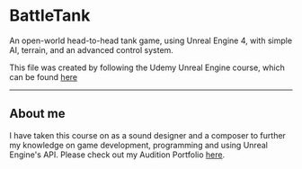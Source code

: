# BattleTank
An open-world head-to-head tank game, using Unreal Engine 4, with simple AI, terrain, and an advanced control system.

This file was created by following the Udemy Unreal Engine course, which can be found [here](https://www.udemy.com/unrealcourse/)

***


## About me

I have taken this course on as a sound designer and a composer to further my knowledge on game development, programming and using Unreal Engine's API. Please check out my Audition Portfolio [here](https://www.youtube.com/playlist?list=PLLVoBcRVvFKVEg58G6ZfB7VZlyjNsokAz).
